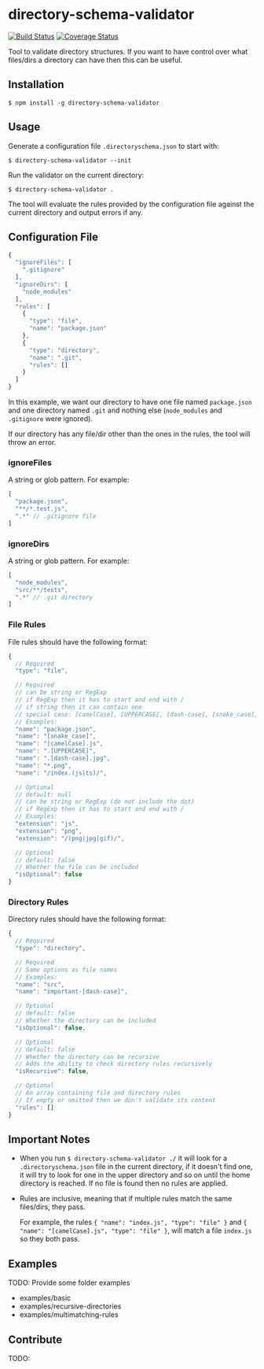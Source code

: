 # directory-schema-validator

[![Build Status](https://travis-ci.org/erwingo/directory-schema-validator.svg?branch=master)](https://travis-ci.org/erwingo/directory-schema-validator)
[![Coverage Status](https://coveralls.io/repos/github/erwingo/directory-schema-validator/badge.svg?branch=master)](https://coveralls.io/github/erwingo/directory-schema-validator?branch=master)

Tool to validate directory structures.
If you want to have control over what files/dirs a directory can have then this can be useful.

## Installation

```
$ npm install -g directory-schema-validator
```

## Usage

Generate a configuration file `.directoryschema.json` to start with:
```
$ directory-schema-validator --init
```

Run the validator on the current directory:
```
$ directory-schema-validator .
```

The tool will evaluate the rules provided by the configuration file against the current directory and output errors if any.

## Configuration File

```javascript
{
  "ignoreFiles": [
    ".gitignore"
  ],
  "ignoreDirs": [
    "node_modules"
  ],
  "rules": [
    {
      "type": "file",
      "name": "package.json"
    },
    {
      "type": "directory",
      "name": ".git",
      "rules": []
    }
  ]
}
```

In this example, we want our directory to have one file named `package.json` and one directory named `.git` and nothing else (`node_modules` and `.gitignore` were ignored).

If our directory has any file/dir other than the ones in the rules, the tool will throw an error.


### ignoreFiles

A string or glob pattern. For example:

```javascript
[
  "package.json",
  "**/*.test.js",
  ".*" // .gitignore file
]
```

### ignoreDirs

A string or glob pattern. For example:

```javascript
[
  "node_modules",
  "src/**/tests",
  ".*" // .git directory
]
```

### File Rules

File rules should have the following format:

```javascript
{
  // Required
  "type": "file",

  // Required
  // can be string or RegExp
  // if RegExp then it has to start and end with /
  // if string then it can contain one
  // special case: [camelCase], [UPPERCASE], [dash-case], [snake_case], *
  // Examples:
  "name": "package.json",
  "name": "[snake_case]",
  "name": "[camelCase].js",
  "name": ".[UPPERCASE]",
  "name": ".[dash-case].jpg",
  "name": "*.png",
  "name": "/index.(js|ts)/",

  // Optional
  // default: null
  // can be string or RegExp (do not include the dot)
  // if RegExp then it has to start and end with /
  // Examples:
  "extension": "js",
  "extension": "png",
  "extension": "/(png|jpg|gif)/",

  // Optional
  // default: false
  // Whether the file can be included
  "isOptional": false
}
```

### Directory Rules

Directory rules should have the following format:

```javascript
{
  // Required
  "type": "directory",

  // Required
  // Same options as file names
  // Examples:
  "name": "src",
  "name": "important-[dash-case]",

  // Optional
  // default: false
  // Whether the directory can be included
  "isOptional": false,

  // Optional
  // default: false
  // Whether the directory can be recursive
  // Adds the ability to check directory rules recursively
  "isRecursive": false,

  // Optional
  // An array containing file and directory rules
  // If empty or omitted then we don't validate its content
  "rules": []
}
```

## Important Notes

* When you run `$ directory-schema-validator ./` it will look for a `.directoryschema.json` file in the current directory, if it doesn't find one, it will try to look for one in the upper directory and so on until the home directory is reached. If no file is found then no rules are applied.

* Rules are inclusive, meaning that if multiple rules match the same files/dirs, they pass.

  For example, the rules `{ "name": "index.js", "type": "file" }` and `{ "name": "[camelCase].js", "type": "file" }`, will match a file `index.js` so they both pass.

## Examples

TODO: Provide some folder examples
* examples/basic
* examples/recursive-directories
* examples/multimatching-rules

## Contribute

TODO:

